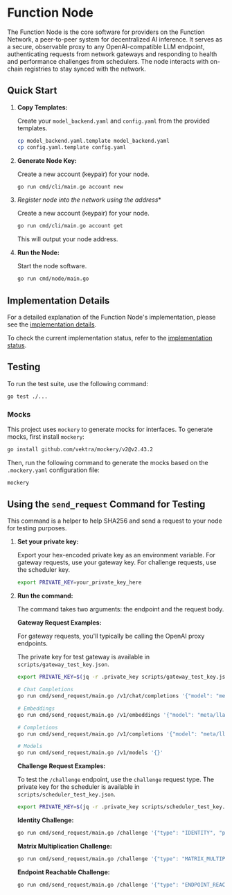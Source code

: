 # Function Node

The Function Node is the core software for providers on the Function Network, a peer-to-peer system for decentralized AI inference. It serves as a secure, observable proxy to any OpenAI-compatible LLM endpoint, authenticating requests from network gateways and responding to health and performance challenges from schedulers. The node interacts with on-chain registries to stay synced with the network.

## Quick Start

1.  **Copy Templates:**

    Create your `model_backend.yaml` and `config.yaml` from the provided templates.

    ```bash
    cp model_backend.yaml.template model_backend.yaml
    cp config.yaml.template config.yaml
    ```

2.  **Generate Node Key:**

    Create a new account (keypair) for your node.

    ```bash
    go run cmd/cli/main.go account new
    ```

3.  *Register node into the network using the address**

    Create a new account (keypair) for your node.

    ```bash
    go run cmd/cli/main.go account get
    ```

    This will output your node address.

4.  **Run the Node:**

    Start the node software.

    ```bash
    go run cmd/node/main.go
    ```

## Implementation Details

For a detailed explanation of the Function Node's implementation, please see the [implementation details](implementation.md).

To check the current implementation status, refer to the [implementation status](implementation_status.md).

## Testing

To run the test suite, use the following command:

```bash
go test ./...
```

### Mocks

This project uses `mockery` to generate mocks for interfaces. To generate mocks, first install `mockery`:

```bash
go install github.com/vektra/mockery/v2@v2.43.2
```

Then, run the following command to generate the mocks based on the `.mockery.yaml` configuration file:

```bash
mockery
```

## Using the `send_request` Command for Testing
This command is a helper to help SHA256 and send a request to your node for testing purposes.

1.  **Set your private key:**

    Export your hex-encoded private key as an environment variable. For gateway requests, use your gateway key. For challenge requests, use the scheduler key.

    ```bash
    export PRIVATE_KEY=your_private_key_here
    ```

2.  **Run the command:**

    The command takes two arguments: the endpoint and the request body.

    

    **Gateway Request Examples:**

    For gateway requests, you'll typically be calling the OpenAI proxy endpoints.

    The private key for test gateway is available in `scripts/gateway_test_key.json`.

    ```bash
    export PRIVATE_KEY=$(jq -r .private_key scripts/gateway_test_key.json)
    ```

    ```bash
    # Chat Completions
    go run cmd/send_request/main.go /v1/chat/completions '{"model": "meta/llama-4-scout-17b-16e-instruct", "messages": [{"role": "user", "content": "Hello!"}]}'

    # Embeddings
    go run cmd/send_request/main.go /v1/embeddings '{"model": "meta/llama-4-scout-17b-16e-instruct", "input": "The quick brown fox jumped over the lazy dog"}'

    # Completions
    go run cmd/send_request/main.go /v1/completions '{"model": "meta/llama-4-scout-17b-16e-instruct", "prompt": "Once upon a time"}'

    # Models
    go run cmd/send_request/main.go /v1/models '{}'
    ```

    **Challenge Request Examples:**

    To test the `/challenge` endpoint, use the `challenge` request type. The private key for the scheduler is available in `scripts/scheduler_test_key.json`.

    ```bash
    export PRIVATE_KEY=$(jq -r .private_key scripts/scheduler_test_key.json)
    ```

    **Identity Challenge:**
    ```bash
    go run cmd/send_request/main.go /challenge '{"type": "IDENTITY", "payload": {}}'
    ```

    **Matrix Multiplication Challenge:**
    ```bash
    go run cmd/send_request/main.go /challenge '{"type": "MATRIX_MULTIPLICATION", "payload": {"A": [[1, 2], [3, 4]], "B": [[5, 6], [7, 8]]}}'
    ```

    **Endpoint Reachable Challenge:**
    ```bash
    go run cmd/send_request/main.go /challenge '{"type": "ENDPOINT_REACHABLE", "payload": "https://www.google.com"}'
    ```
